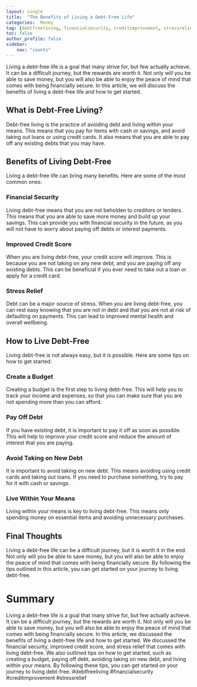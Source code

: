 ```yaml
---
layout: single
title:  "The Benefits of Living a Debt-Free Life"
categories:  Money
tag: [debtfreeliving, financialsecurity, creditimprovement, stressrelief, ]
toc: false
author_profile: false
sidebar:
    nav: "counts"
---
```

    
Living a debt-free life is a goal that many strive for, but few actually achieve. It can be a difficult journey, but the rewards are worth it. Not only will you be able to save money, but you will also be able to enjoy the peace of mind that comes with being financially secure. In this article, we will discuss the benefits of living a debt-free life and how to get started.

## What is Debt-Free Living?

Debt-free living is the practice of avoiding debt and living within your means. This means that you pay for items with cash or savings, and avoid taking out loans or using credit cards. It also means that you are able to pay off any existing debts that you may have.

## Benefits of Living Debt-Free

Living a debt-free life can bring many benefits. Here are some of the most common ones:

### Financial Security

Living debt-free means that you are not beholden to creditors or lenders. This means that you are able to save more money and build up your savings. This can provide you with financial security in the future, as you will not have to worry about paying off debts or interest payments.

### Improved Credit Score

When you are living debt-free, your credit score will improve. This is because you are not taking on any new debt, and you are paying off any existing debts. This can be beneficial if you ever need to take out a loan or apply for a credit card.

### Stress Relief

Debt can be a major source of stress. When you are living debt-free, you can rest easy knowing that you are not in debt and that you are not at risk of defaulting on payments. This can lead to improved mental health and overall wellbeing.

## How to Live Debt-Free

Living debt-free is not always easy, but it is possible. Here are some tips on how to get started:

### Create a Budget

Creating a budget is the first step to living debt-free. This will help you to track your income and expenses, so that you can make sure that you are not spending more than you can afford.

### Pay Off Debt

If you have existing debt, it is important to pay it off as soon as possible. This will help to improve your credit score and reduce the amount of interest that you are paying.

### Avoid Taking on New Debt

It is important to avoid taking on new debt. This means avoiding using credit cards and taking out loans. If you need to purchase something, try to pay for it with cash or savings.

### Live Within Your Means

Living within your means is key to living debt-free. This means only spending money on essential items and avoiding unnecessary purchases.

## Final Thoughts

Living a debt-free life can be a difficult journey, but it is worth it in the end. Not only will you be able to save money, but you will also be able to enjoy the peace of mind that comes with being financially secure. By following the tips outlined in this article, you can get started on your journey to living debt-free.

# Summary
Living a debt-free life is a goal that many strive for, but few actually achieve. It can be a difficult journey, but the rewards are worth it. Not only will you be able to save money, but you will also be able to enjoy the peace of mind that comes with being financially secure. In this article, we discussed the benefits of living a debt-free life and how to get started. We discussed the financial security, improved credit score, and stress relief that comes with living debt-free. We also outlined tips on how to get started, such as creating a budget, paying off debt, avoiding taking on new debt, and living within your means. By following these tips, you can get started on your journey to living debt-free. #debtfreeliving #financialsecurity #creditimprovement #stressrelief